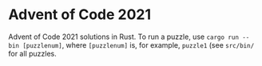 # Advent of Code 2021

Advent of Code 2021 solutions in Rust. To run a puzzle, use `cargo run --bin [puzzlenum]`, where `[puzzlenum]`
is, for example, `puzzle1` (see `src/bin/` for all puzzles.
